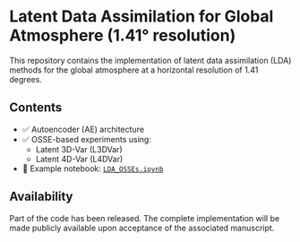 # Latent Data Assimilation for Global Atmosphere (1.41° resolution)

This repository contains the implementation of latent data assimilation (LDA) methods for the global atmosphere at a horizontal resolution of 1.41 degrees.

## Contents

- ✅ Autoencoder (AE) architecture
- ✅ OSSE-based experiments using:
  - Latent 3D-Var (L3DVar)
  - Latent 4D-Var (L4DVar)
- 📄 Example notebook: [`LDA_OSSEs.ipynb`](./DA_exps/LDA_OSSEs.ipynb)

## Availability

Part of the code has been released. The complete implementation will be made publicly available upon acceptance of the associated manuscript.
